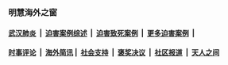 
### 明慧海外之窗

####  [武汉肺炎](indexes/365.md?t=05170601) &nbsp;|&nbsp;  [迫害案例综述](indexes/328.md?t=05170601) &nbsp;|&nbsp; [迫害致死案例](indexes/277.md?t=05170601)  &nbsp;|&nbsp; [更多迫害案例](indexes/81.md?t=05170601)  &nbsp;|&nbsp; 
####  [时事评论](indexes/19.md?t=05170601) &nbsp;|&nbsp; [海外简讯](indexes/245.md?t=05170601)&nbsp;|&nbsp;  [社会支持](indexes/140.md?t=05170601) &nbsp;|&nbsp; [褒奖决议](indexes/282.md?t=05170601) &nbsp;|&nbsp; [社区报道](indexes/91.md?t=05170601)  &nbsp;|&nbsp; [天人之间](indexes/78.md?t=05170601) 

